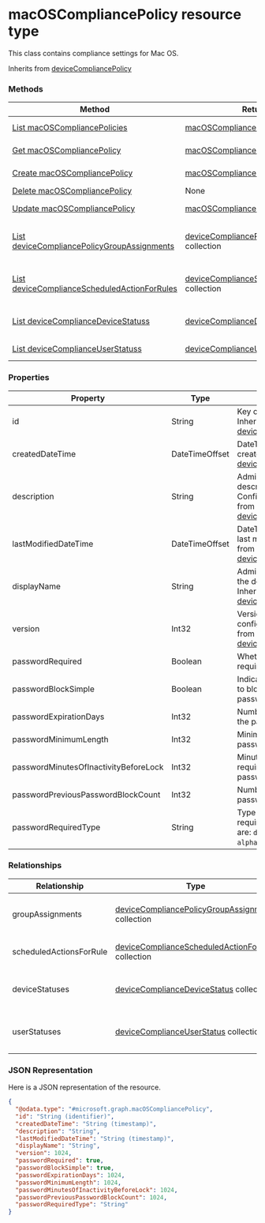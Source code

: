 # macOSCompliancePolicy resource type

This class contains compliance settings for Mac OS.

Inherits from [deviceCompliancePolicy](deviceCompliancePolicy.md)

### Methods
|Method|Return Type|Description|
|---|---|---|
|[List macOSCompliancePolicies](../api/macOSCompliancePolicy_list.md)|[macOSCompliancePolicy](macOSCompliancePolicy.md) collection|List properties and relationships of the [macOSCompliancePolicy](../resource/macOSCompliancePolicy.md) objects.|
|[Get macOSCompliancePolicy](../api/macOSCompliancePolicy_get.md)|[macOSCompliancePolicy](macOSCompliancePolicy.md)|Read properties and relationships of the [macOSCompliancePolicy](../resource/macOSCompliancePolicy.md) object.|
|[Create macOSCompliancePolicy](../api/macOSCompliancePolicy_create.md)|[macOSCompliancePolicy](macOSCompliancePolicy.md)|Create a new [macOSCompliancePolicy](../resource/macOSCompliancePolicy.md) object.|
|[Delete macOSCompliancePolicy](../api/macOSCompliancePolicy_delete.md)|None|Deletes a [macOSCompliancePolicy](../resource/macOSCompliancePolicy.md).|
|[Update macOSCompliancePolicy](../api/macOSCompliancePolicy_update.md)|[macOSCompliancePolicy](macOSCompliancePolicy.md)|Update the properties of a [macOSCompliancePolicy](../resource/macOSCompliancePolicy.md) object.|
|[List deviceCompliancePolicyGroupAssignments](../api/macOSCompliancePolicy_list_deviceCompliancePolicyGroupAssignment.md)|[deviceCompliancePolicyGroupAssignment](deviceCompliancePolicyGroupAssignment.md) collection|Get the deviceCompliancePolicyGroupAssignments from the groupAssignments navigation property.|
|[List deviceComplianceScheduledActionForRules](../api/macOSCompliancePolicy_list_deviceComplianceScheduledActionForRule.md)|[deviceComplianceScheduledActionForRule](deviceComplianceScheduledActionForRule.md) collection|Get the deviceComplianceScheduledActionForRules from the scheduledActionsForRule navigation property.|
|[List deviceComplianceDeviceStatuss](../api/macOSCompliancePolicy_list_deviceComplianceDeviceStatus.md)|[deviceComplianceDeviceStatus](deviceComplianceDeviceStatus.md) collection|Get the deviceComplianceDeviceStatuss from the deviceStatuses navigation property.|
|[List deviceComplianceUserStatuss](../api/macOSCompliancePolicy_list_deviceComplianceUserStatus.md)|[deviceComplianceUserStatus](deviceComplianceUserStatus.md) collection|Get the deviceComplianceUserStatuss from the userStatuses navigation property.|

### Properties
|Property|Type|Description|
|---|---|---|
|id|String|Key of the entity. Inherited from [deviceCompliancePolicy](deviceCompliancePolicy.md).|
|createdDateTime|DateTimeOffset|DateTime the object was created. Inherited from [deviceCompliancePolicy](deviceCompliancePolicy.md).|
|description|String|Admin provided description of the Device Configuration. Inherited from [deviceCompliancePolicy](deviceCompliancePolicy.md).|
|lastModifiedDateTime|DateTimeOffset|DateTime the object was last modified. Inherited from [deviceCompliancePolicy](deviceCompliancePolicy.md).|
|displayName|String|Admin provided name of the device configuration. Inherited from [deviceCompliancePolicy](deviceCompliancePolicy.md).|
|version|Int32|Version of the device configuration. Inherited from [deviceCompliancePolicy](deviceCompliancePolicy.md).|
|passwordRequired|Boolean|Whether or not to require a password.|
|passwordBlockSimple|Boolean|Indicates whether or not to block simple passwords.|
|passwordExpirationDays|Int32|Number of days before the password expires.|
|passwordMinimumLength|Int32|Minimum length of passwords.|
|passwordMinutesOfInactivityBeforeLock|Int32|Minutes of inactivity required before a password is required.|
|passwordPreviousPasswordBlockCount|Int32|Number of previous passwords to block.|
|passwordRequiredType|String|Type of password that is required. Possible values are: `deviceDefault`, `alphanumeric`, `numeric`.|

### Relationships
|Relationship|Type|Description|
|---|---|---|
|groupAssignments|[deviceCompliancePolicyGroupAssignment](deviceCompliancePolicyGroupAssignment.md) collection|The list of group assignments for this compliance policy. Inherited from [deviceCompliancePolicy](deviceCompliancePolicy.md)|
|scheduledActionsForRule|[deviceComplianceScheduledActionForRule](deviceComplianceScheduledActionForRule.md) collection|The list of scheduled action for this rule Inherited from [deviceCompliancePolicy](deviceCompliancePolicy.md)|
|deviceStatuses|[deviceComplianceDeviceStatus](deviceComplianceDeviceStatus.md) collection|List of DeviceComplianceDeviceStatus. Inherited from [deviceCompliancePolicy](deviceCompliancePolicy.md)|
|userStatuses|[deviceComplianceUserStatus](deviceComplianceUserStatus.md) collection|List of DeviceComplianceUserStatus. Inherited from [deviceCompliancePolicy](deviceCompliancePolicy.md)|

### JSON Representation
Here is a JSON representation of the resource.
<!-- {
  "blockType": "resource",
  "keyProperty": "id",
  "@odata.type": "microsoft.graph.macOSCompliancePolicy"
}
-->
```json
{
  "@odata.type": "#microsoft.graph.macOSCompliancePolicy",
  "id": "String (identifier)",
  "createdDateTime": "String (timestamp)",
  "description": "String",
  "lastModifiedDateTime": "String (timestamp)",
  "displayName": "String",
  "version": 1024,
  "passwordRequired": true,
  "passwordBlockSimple": true,
  "passwordExpirationDays": 1024,
  "passwordMinimumLength": 1024,
  "passwordMinutesOfInactivityBeforeLock": 1024,
  "passwordPreviousPasswordBlockCount": 1024,
  "passwordRequiredType": "String"
}
```

